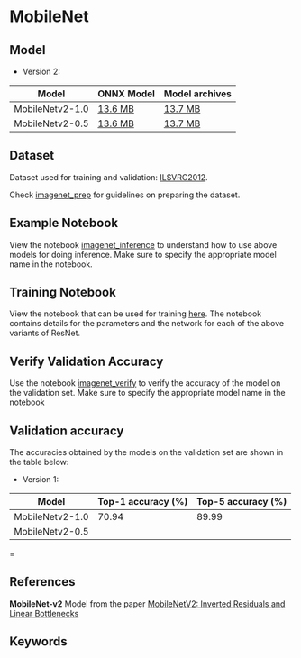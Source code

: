 # MobileNet
<!-- add a description -->

## Model
* Version 2:

 |Model        |ONNX Model  | Model archives|
|-------------|:--------------|:--------------|
|MobileNetv2-1.0|    [13.6 MB](https://s3.amazonaws.com/onnx-model-zoo/mobilenet/mobilenetv2-1.0/mobilenetv2-1.0.onnx)    |  [13.7 MB](https://s3.amazonaws.com/onnx-model-zoo/mobilenet/mobilenetv2-1.0/mobilenetv2-1.0.model)     |
|MobileNetv2-0.5|    [13.6 MB](https://s3.amazonaws.com/onnx-model-zoo/mobilenet/mobilenetv2-0.5/mobilenetv2-0.5.onnx)    |  [13.7 MB](https://s3.amazonaws.com/onnx-model-zoo/mobilenet/mobilenetv2-0.5/mobilenetv2-0.5.model)     |



## Dataset

Dataset used for training and validation: [ILSVRC2012](http://www.image-net.org/challenges/LSVRC/2012/).
<!-- this is not a link to the dataset -->

Check [imagenet_prep](../imagenet_prep.md) for guidelines on preparing the dataset.
<!-- imagenet prep does not exist -->

## Example Notebook
View the notebook [imagenet_inference](../imagenet_inference.ipynb) to understand how to use above models for doing inference. Make sure to specify the appropriate model name in the notebook.

## Training Notebook
View the notebook that can be used for training [here](train_mobilenet.ipynb). The notebook contains details for the parameters and the network for each of the above variants of ResNet.

## Verify Validation Accuracy
Use the notebook [imagenet_verify](../imagenet_verify.ipynb) to verify the accuracy of the model on the validation set. Make sure to specify the appropriate model name in the notebook

## Validation accuracy
The accuracies obtained by the models on the validation set are shown in the table below: 
* Version 1:

 |Model        |Top-1 accuracy (%)|Top-5 accuracy (%)|
|-------------|:--------------|:--------------|
|MobileNetv2-1.0|     70.94    |     89.99           |
|MobileNetv2-0.5|              |             |
=
## References
**MobileNet-v2**
Model from the paper [MobileNetV2: Inverted Residuals and Linear Bottlenecks](https://arxiv.org/abs/1801.04381)


## Keywords
